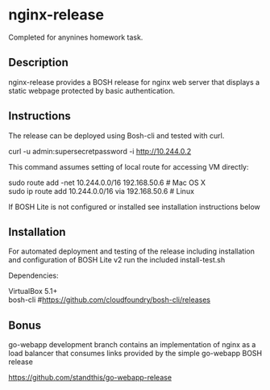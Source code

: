 # nginx-release 

Completed for anynines homework task.

## Description

nginx-release provides a BOSH release for nginx web server that displays a 
static webpage protected by basic authentication. 

## Instructions

The release can be deployed using Bosh-cli and tested with curl.

curl -u admin:supersecretpassword -i http://10.244.0.2

This command assumes setting of local route for accessing VM directly:

sudo route add -net 10.244.0.0/16     192.168.50.6 # Mac OS X  
sudo ip route add   10.244.0.0/16 via 192.168.50.6 # Linux 

If BOSH Lite is not configured or installed see installation instructions below

## Installation

For automated deployment and testing of the release including installation and 
configuration of BOSH Lite v2 run the included install-test.sh

Dependencies:

VirtualBox 5.1+    
bosh-cli #https://github.com/cloudfoundry/bosh-cli/releases

## Bonus 

go-webapp development branch contains an implementation of nginx as a load
balancer that consumes links provided by the simple go-webapp BOSH release

https://github.com/standthis/go-webapp-release

 


